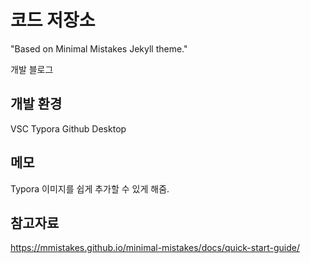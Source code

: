# 코드 저장소
"Based on Minimal Mistakes Jekyll theme."


개발 블로그


## 개발 환경
VSC
Typora
Github Desktop

## 메모
Typora
이미지를 쉽게 추가할 수 있게 해줌.

## 참고자료

https://mmistakes.github.io/minimal-mistakes/docs/quick-start-guide/

